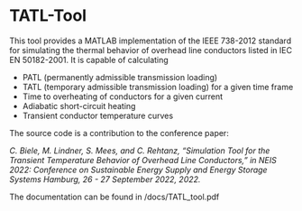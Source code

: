 # TATL-Tool
This tool provides a MATLAB implementation of the IEEE 738-2012 standard for simulating the thermal behavior of overhead line conductors listed in IEC EN 50182-2001. It is capable of calculating
- PATL (permanently admissible transmission loading)
- TATL (temporary admissible transmission loading) for a given time frame
- Time to overheating of conductors for a given current
- Adiabatic short-circuit heating
- Transient conductor temperature curves

The source code is a contribution to the conference paper:

_C. Biele, M. Lindner, S. Mees, and C. Rehtanz, “Simulation Tool for the Transient Temperature Behavior of Overhead Line Conductors,” in NEIS 2022: Conference on Sustainable Energy Supply and Energy Storage Systems Hamburg, 26 - 27 September 2022, 2022._

The documentation can be found in /docs/TATL_tool.pdf
